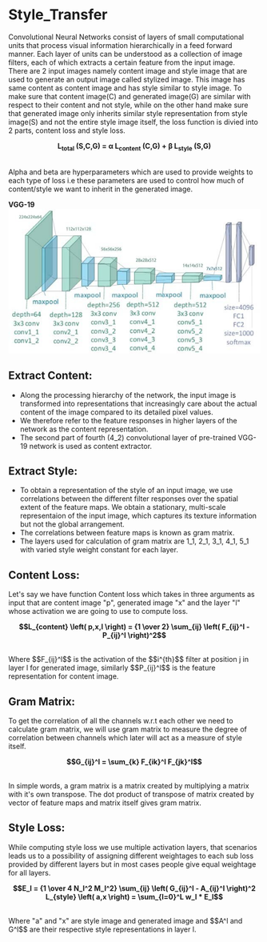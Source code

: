 # Style_Transfer
Convolutional Neural Networks consist of layers of small computational units that process visual information hierarchically in a feed forward manner. Each layer of units can be understood as a collection of image filters, each of which extracts a certain feature from the input image.  
There are 2 input images namely content image and style image that are used to generate an output image called stylized image. This image has same content as content image and has style similar to style image. To make sure that content image(C) and generated image(G) are similar with respect to their content and not style, while on the other hand make sure that generated image only inherits similar style representation from style image(S) and not the entire style image itself, the loss function is divied into 2 parts, content loss and style loss.<br>
<p align='center'>
  <b>
    L<sub>total</sub> (S,C,G) = α L<sub>content</sub> (C,G) + β L<sub>style</sub> (S,G)
  </b>
</p><br>
Alpha and beta are hyperparameters which are used to provide weights to each type of loss i.e these parameters are used to control how much of content/style we want to inherit in the generated image.<br>

**VGG-19**<br>
![VGG-19 layers](https://raw.githubusercontent.com/DiwakarBasnet/Style_Transfer/main/VGG-19.jpg?token=GHSAT0AAAAAABYAO27KX2KFM5IJXH4E4YUUY5RGK5Q)

## Extract Content:
* Along the processing hierarchy of the network, the input image is transformed into representations that increasingly care about the actual content of the image compared to its detailed pixel values.
* We therefore refer to the feature responses in higher layers of the network as the content representation.
* The second part of fourth (4_2) convolutional layer of pre-trained VGG-19 network is used as content extractor.

## Extract Style:
* To obtain a representation of the style of an input image, we use correlations between the different filter responses over the spatial extent of the feature maps. We obtain a stationary, multi-scale representaion of the input image, which captures its texture information but not the global arrangement.
* The correlations between feature maps is known as gram matrix.
* The layers used for calculation of gram matrix are 1_1, 2_1, 3_1, 4_1, 5_1 with varied style weight constant for each layer.

## Content Loss:
Let's say we have function Content loss which takes in three arguments as input that are content image "p", generated image "x" and the layer "l" whose activation we are going to use to compute loss.<br>
<p align='center'>
  <b>
    $$L_{content} \left( p,x,l \right) =  {1 \over 2} \sum_{ij} \left( F_{ij}^l - P_{ij}^l \right)^2$$
  </b>
</p><br>
Where $$F_{ij}^l$$ is the activation of the $$i^{th}$$ filter at position j in layer l for generated image, similarly $$P_{ij}^l$$ is the feature representation for content image.

## Gram Matrix:
To get the correlation of all the channels w.r.t each other we need to calculate gram matrix, we will use gram matrix to measure the degree of correlation between channels which later will act as a measure of style itself.<br>
<p align='center'>
  <b>
    $$G_{ij}^l = \sum_{k} F_{ik}^l F_{jk}^l$$
  </b>
</p><br>
In simple words, a gram matrix is a matrix created by multiplying a matrix with it's own transpose. The dot product of transpose of matrix created by vector of feature maps and matrix itself gives gram matrix.

## Style Loss:
While computing style loss we use multiple activation layers, that scenarios leads us to a possibility of assigning different weightages to each sub loss provided by different layers but in most cases people give equal weightage for all layers.<br>
<p align='center'>
  <b>
    $$E_l = {1 \over 4 N_l^2 M_l^2} \sum_{ij} \left( G_{ij}^l - A_{ij}^l \right)^2
         L_{style} \left( a,x \right) = \sum_{l=0}^L w_l * E_l$$
  </b>
</p><br>
Where "a" and "x" are style image and generated image and $$A^l and G^l$$ are their respective style representations in layer l.
